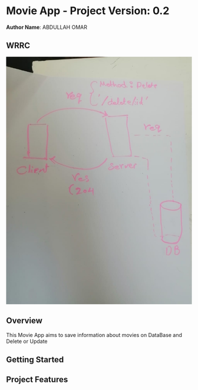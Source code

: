 # Movie App - Project Version: 0.2

**Author Name**: ABDULLAH OMAR

## WRRC
![alt text](WRRC.jpg)

## Overview
This Movie App aims to save information about movies on DataBase and Delete or Update


## Getting Started
<!-- What are the steps that a user must take in order to build this app on their own machine and get it running? -->

## Project Features
<!-- What are the features included in you app -->